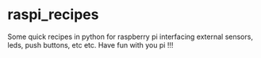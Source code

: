 # raspi_recipes
Some quick recipes in python for raspberry pi interfacing external sensors, leds, push buttons, etc etc. Have fun with you pi !!!
